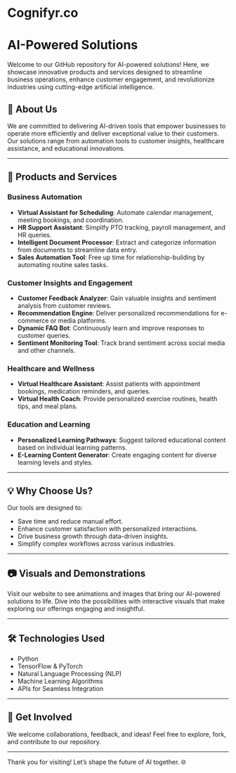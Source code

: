 # Cognifyr.co

# AI-Powered Solutions

Welcome to our GitHub repository for AI-powered solutions! Here, we showcase innovative products and services designed to streamline business operations, enhance customer engagement, and revolutionize industries using cutting-edge artificial intelligence.

## 🌟 About Us
We are committed to delivering AI-driven tools that empower businesses to operate more efficiently and deliver exceptional value to their customers. Our solutions range from automation tools to customer insights, healthcare assistance, and educational innovations.

---

## 🚀 Products and Services

### **Business Automation**
- **Virtual Assistant for Scheduling**: Automate calendar management, meeting bookings, and coordination.
- **HR Support Assistant**: Simplify PTO tracking, payroll management, and HR queries.
- **Intelligent Document Processor**: Extract and categorize information from documents to streamline data entry.
- **Sales Automation Tool**: Free up time for relationship-building by automating routine sales tasks.

### **Customer Insights and Engagement**
- **Customer Feedback Analyzer**: Gain valuable insights and sentiment analysis from customer reviews.
- **Recommendation Engine**: Deliver personalized recommendations for e-commerce or media platforms.
- **Dynamic FAQ Bot**: Continuously learn and improve responses to customer queries.
- **Sentiment Monitoring Tool**: Track brand sentiment across social media and other channels.

### **Healthcare and Wellness**
- **Virtual Healthcare Assistant**: Assist patients with appointment bookings, medication reminders, and queries.
- **Virtual Health Coach**: Provide personalized exercise routines, health tips, and meal plans.

### **Education and Learning**
- **Personalized Learning Pathways**: Suggest tailored educational content based on individual learning patterns.
- **E-Learning Content Generator**: Create engaging content for diverse learning levels and styles.

---

## 💡 Why Choose Us?
Our tools are designed to:
- Save time and reduce manual effort.
- Enhance customer satisfaction with personalized interactions.
- Drive business growth through data-driven insights.
- Simplify complex workflows across various industries.

---

## 📷 Visuals and Demonstrations
Visit our website to see animations and images that bring our AI-powered solutions to life. Dive into the possibilities with interactive visuals that make exploring our offerings engaging and insightful.

---

## 🛠️ Technologies Used
- Python
- TensorFlow & PyTorch
- Natural Language Processing (NLP)
- Machine Learning Algorithms
- APIs for Seamless Integration

---

## 🤝 Get Involved
We welcome collaborations, feedback, and ideas! Feel free to explore, fork, and contribute to our repository.

---

Thank you for visiting! Let’s shape the future of AI together. 🌐
